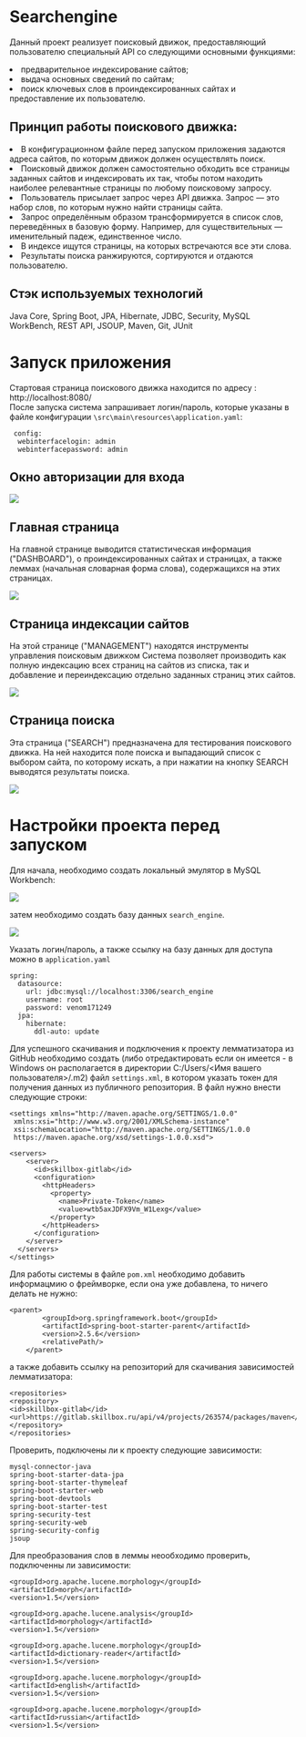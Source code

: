 # Searchengine
Данный проект реализует поисковый движок, предоставляющий пользователю специальный
API со следующими основными функциями:
<li>предварительное индексирование сайтов;</li>
<li>выдача основных сведений по сайтам;</li>
<li>поиск ключевых слов в проиндексированных сайтах и предоставление их пользователю.</li>




## Принцип работы поискового движка:

<li>В конфигурационном файле перед запуском приложения задаются адреса сайтов, по которым движок должен осуществлять поиск.</li>

<li>Поисковый движок должен самостоятельно обходить все страницы заданных сайтов и индексировать их так, чтобы потом находить наиболее релевантные страницы по любому поисковому запросу.</li>

<li>Пользователь присылает запрос через API движка. Запрос — это набор слов, по которым нужно найти страницы сайта.</li>

<li>Запрос определённым образом трансформируется в список слов, переведённых в базовую форму. Например, для существительных — именительный падеж, единственное число.</li>

<li>В индексе ищутся страницы, на которых встречаются все эти слова.</li>

<li>Результаты поиска ранжируются, сортируются и отдаются пользователю.</li>



## Стэк используемых технологий
Java Core, Spring Boot, JPA, Hibernate, JDBC, Security, MySQL WorkBench, REST API, JSOUP, Maven, Git, JUnit


# Запуск приложения
Стартовая страница поискового движка находится по адресу : http://localhost:8080/ <br>
После запуска система запрашивает логин/пароль, которые указаны в файле конфигурации `\src\main\resources\application.yaml`:
```
 config:
  webinterfacelogin: admin
  webinterfacepassword: admin
```


## Окно авторизации для входа

![](.github/images/SecurityPage.png)


## Главная страница
На главной странице выводится статистическая информация ("DASHBOARD"),
о проиндексированных сайтах и страницах,
а также леммах (начальная словарная форма слова), содержащихся на этих страницах.

![](.github/images/MainPage.png)


## Страница индексации сайтов
На этой странице ("MANAGEMENT") находятся инструменты управления поисковым движком
Система позволяет производить как полную индексацию всех страниц на сайтов из списка, 
так и добавление и переиндексацию отдельно заданных страниц этих сайтов.

![](.github/images/IndexingPage.png)


## Страница поиска
Эта страница ("SEARCH") предназначена для тестирования поискового движка.
На ней находится поле поиска и выпадающий список с выбором сайта, по которому искать, а при нажатии на кнопку SEARCH выводятся результаты поиска.

![](.github/images/SearchPage.png)


# Настройки проекта перед запуском
Для начала, необходимо создать локальный эмулятор в MySQL Workbench:


![](.github/images/MySQLLocal.png)

затем необходимо создать базу данных `search_engine`.


![](.github/images/DataBase.png)


Указать логин/пароль, а также ссылку на базу данных для доступа можно в `application.yaml`
```
spring:
  datasource:
    url: jdbc:mysql://localhost:3306/search_engine
    username: root
    password: venom171249
  jpa:
    hibernate:
      ddl-auto: update
```


Для успешного скачивания и подключения к проекту лемматизатора из GitHub необходимо создать (либо отредактировать если он имеется - в Windows он располагается в директории C:/Users/<Имя вашего пользователя>/.m2) файл `settings.xml`, 
в котором указать токен для получения данных из публичного репозитория. В файл нужно внести следующие строки:
```
<settings xmlns="http://maven.apache.org/SETTINGS/1.0.0"
 xmlns:xsi="http://www.w3.org/2001/XMLSchema-instance"
 xsi:schemaLocation="http://maven.apache.org/SETTINGS/1.0.0
 https://maven.apache.org/xsd/settings-1.0.0.xsd">

<servers>
    <server>
      <id>skillbox-gitlab</id>
      <configuration>
        <httpHeaders>
          <property>
            <name>Private-Token</name>
            <value>wtb5axJDFX9Vm_W1Lexg</value>
          </property>
        </httpHeaders>
      </configuration>
    </server>
  </servers>
</settings>
```


Для работы системы в файле `pom.xml` необходимо добавить информацмию о фреймворке, если она уже добавлена, то ничего делать не нужно:
```
<parent>
        <groupId>org.springframework.boot</groupId>
        <artifactId>spring-boot-starter-parent</artifactId>
        <version>2.5.6</version>
        <relativePath/>
    </parent>
```
а также добавить ссылку на репозиторий для скачивания зависимостей лемматизатора:
```
<repositories>
<repository>
<id>skillbox-gitlab</id>
<url>https://gitlab.skillbox.ru/api/v4/projects/263574/packages/maven</url>
</repository>
</repositories>
```

Проверить, подключены ли к проекту следующие зависимости:
```
mysql-connector-java
spring-boot-starter-data-jpa
spring-boot-starter-thymeleaf
spring-boot-starter-web
spring-boot-devtools
spring-boot-starter-test
spring-security-test
spring-security-web
spring-security-config
jsoup
```

Для преобразования слов в леммы неообходимо проверить, подключенны ли зависимости:
```
<groupId>org.apache.lucene.morphology</groupId>
<artifactId>morph</artifactId>
<version>1.5</version>

<groupId>org.apache.lucene.analysis</groupId>
<artifactId>morphology</artifactId>
<version>1.5</version>

<groupId>org.apache.lucene.morphology</groupId>
<artifactId>dictionary-reader</artifactId>
<version>1.5</version>

<groupId>org.apache.lucene.morphology</groupId>
<artifactId>english</artifactId>
<version>1.5</version>

<groupId>org.apache.lucene.morphology</groupId>
<artifactId>russian</artifactId>
<version>1.5</version>
```

